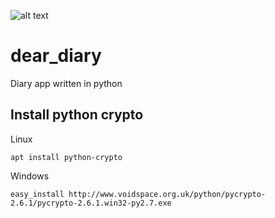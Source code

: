 ![alt text](http://leonvoerman.nl/coding/dagboek1.png)

# dear_diary
Diary app written in python


## Install python crypto

Linux
```Shell
apt install python-crypto
```

Windows
```Batch
easy_install http://www.voidspace.org.uk/python/pycrypto-2.6.1/pycrypto-2.6.1.win32-py2.7.exe
```
